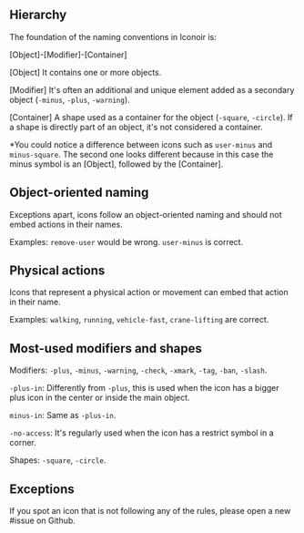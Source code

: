 ## Hierarchy

The foundation of the naming conventions in Iconoir is:

[Object]-[Modifier]-[Container]

[Object]
It contains one or more objects.

[Modifier]
It's often an additional and unique element 
added as a secondary object (`-minus`, `-plus`, `-warning`).

[Container]
A shape used as a container for the object (`-square`, `-circle`).
If a shape is directly part of an object, it's not considered a container.

*You could notice a difference between icons such as 
`user-minus` and `minus-square`. The second one looks different 
because in this case the minus symbol is an [Object], followed 
by the [Container].

## Object-oriented naming

Exceptions apart, icons follow an object-oriented naming and 
should not embed actions in their names.

Examples:
`remove-user` would be wrong. `user-minus` is correct.

## Physical actions

Icons that represent a physical action or movement 
can embed that action in their name.

Examples:
`walking`, `running`, `vehicle-fast`, `crane-lifting` are correct.

## Most-used modifiers and shapes

Modifiers:
`-plus`, `-minus`, `-warning`, `-check`, `-xmark`, `-tag`,
`-ban`, `-slash`.

`-plus-in`: Differently from `-plus`, this is used when the icon 
has a bigger plus icon in the center or inside the main object.

`minus-in`: Same as `-plus-in`.

`-no-access`: It's regularly used when the icon has a restrict 
symbol in a corner.

Shapes:
`-square`, `-circle`.

## Exceptions

If you spot an icon that is not following any of the rules,
please open a new #issue on Github.